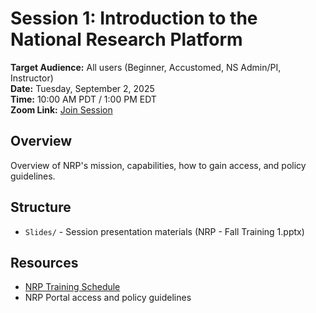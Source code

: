# Session 1: Introduction to the National Research Platform

**Target Audience:** All users (Beginner, Accustomed, NS Admin/PI, Instructor)  
**Date:** Tuesday, September 2, 2025  
**Time:** 10:00 AM PDT / 1:00 PM EDT  
**Zoom Link:** [Join Session](https://ucsd.zoom.us/j/95251971801)

## Overview
Overview of NRP's mission, capabilities, how to gain access, and policy guidelines.

## Structure
- `Slides/` - Session presentation materials (NRP - Fall Training 1.pptx)

## Resources
- [NRP Training Schedule](https://nrp.ai/training/)
- NRP Portal access and policy guidelines
